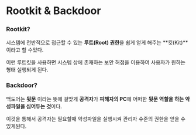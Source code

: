 # **Rootkit & Backdoor**

### **Rootkit?**

시스템에 전반적으로 접근할 수 있는 **루트(Root) 권한**을 쉽게 얻게 해주는 **킷(Kit)**이라고 할 수있다.

이런 루트킷을 사용하면 시스템 상에 존재하는 보안 허점을 이용하여 사용자가 원하는 형태 실행되게 된다.

### **Backdoor?**

백도어는 **뒷문** 이라는 뜻에 걸맞게 **공격자**가 **피해자의 PC**에 어떠한 **뒷문 역할을 하는 악성파일을 심어두는 것**이다.

이것을 통해서 공격자는 필요할때 악성파일을 실행시켜 관리자 수준의 권한을 얻을 수 있게된다.